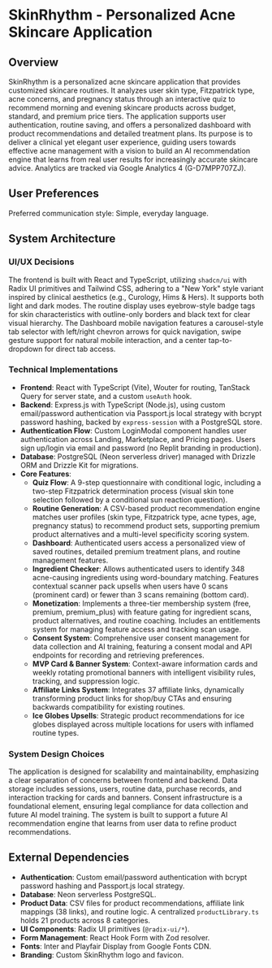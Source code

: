 # SkinRhythm - Personalized Acne Skincare Application

## Overview
SkinRhythm is a personalized acne skincare application that provides customized skincare routines. It analyzes user skin type, Fitzpatrick type, acne concerns, and pregnancy status through an interactive quiz to recommend morning and evening skincare products across budget, standard, and premium price tiers. The application supports user authentication, routine saving, and offers a personalized dashboard with product recommendations and detailed treatment plans. Its purpose is to deliver a clinical yet elegant user experience, guiding users towards effective acne management with a vision to build an AI recommendation engine that learns from real user results for increasingly accurate skincare advice. Analytics are tracked via Google Analytics 4 (G-D7MPP707ZJ).

## User Preferences
Preferred communication style: Simple, everyday language.

## System Architecture

### UI/UX Decisions
The frontend is built with React and TypeScript, utilizing `shadcn/ui` with Radix UI primitives and Tailwind CSS, adhering to a "New York" style variant inspired by clinical aesthetics (e.g., Curology, Hims & Hers). It supports both light and dark modes. The routine display uses eyebrow-style badge tags for skin characteristics with outline-only borders and black text for clear visual hierarchy. The Dashboard mobile navigation features a carousel-style tab selector with left/right chevron arrows for quick navigation, swipe gesture support for natural mobile interaction, and a center tap-to-dropdown for direct tab access.

### Technical Implementations
- **Frontend**: React with TypeScript (Vite), Wouter for routing, TanStack Query for server state, and a custom `useAuth` hook.
- **Backend**: Express.js with TypeScript (Node.js), using custom email/password authentication via Passport.js local strategy with bcrypt password hashing, backed by `express-session` with a PostgreSQL store.
- **Authentication Flow**: Custom LoginModal component handles user authentication across Landing, Marketplace, and Pricing pages. Users sign up/login via email and password (no Replit branding in production).
- **Database**: PostgreSQL (Neon serverless driver) managed with Drizzle ORM and Drizzle Kit for migrations.
- **Core Features**:
    - **Quiz Flow**: A 9-step questionnaire with conditional logic, including a two-step Fitzpatrick determination process (visual skin tone selection followed by a conditional sun reaction question).
    - **Routine Generation**: A CSV-based product recommendation engine matches user profiles (skin type, Fitzpatrick type, acne types, age, pregnancy status) to recommend product sets, supporting premium product alternatives and a multi-level specificity scoring system.
    - **Dashboard**: Authenticated users access a personalized view of saved routines, detailed premium treatment plans, and routine management features.
    - **Ingredient Checker**: Allows authenticated users to identify 348 acne-causing ingredients using word-boundary matching. Features contextual scanner pack upsells when users have 0 scans (prominent card) or fewer than 3 scans remaining (bottom card).
    - **Monetization**: Implements a three-tier membership system (free, premium, premium_plus) with feature gating for ingredient scans, product alternatives, and routine coaching. Includes an entitlements system for managing feature access and tracking scan usage.
    - **Consent System**: Comprehensive user consent management for data collection and AI training, featuring a consent modal and API endpoints for recording and retrieving preferences.
    - **MVP Card & Banner System**: Context-aware information cards and weekly rotating promotional banners with intelligent visibility rules, tracking, and suppression logic.
    - **Affiliate Links System**: Integrates 37 affiliate links, dynamically transforming product links for shop/buy CTAs and ensuring backwards compatibility for existing routines.
    - **Ice Globes Upsells**: Strategic product recommendations for ice globes displayed across multiple locations for users with inflamed routine types.

### System Design Choices
The application is designed for scalability and maintainability, emphasizing a clear separation of concerns between frontend and backend. Data storage includes sessions, users, routine data, purchase records, and interaction tracking for cards and banners. Consent infrastructure is a foundational element, ensuring legal compliance for data collection and future AI model training. The system is built to support a future AI recommendation engine that learns from user data to refine product recommendations.

## External Dependencies
- **Authentication**: Custom email/password authentication with bcrypt password hashing and Passport.js local strategy.
- **Database**: Neon serverless PostgreSQL.
- **Product Data**: CSV files for product recommendations, affiliate link mappings (38 links), and routine logic. A centralized `productLibrary.ts` holds 21 products across 8 categories.
- **UI Components**: Radix UI primitives (`@radix-ui/*`).
- **Form Management**: React Hook Form with Zod resolver.
- **Fonts**: Inter and Playfair Display from Google Fonts CDN.
- **Branding**: Custom SkinRhythm logo and favicon.
